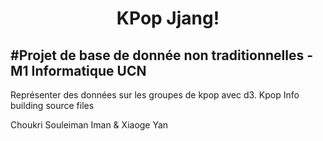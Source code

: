 <h1 align="center">KPop Jjang!</h1>


#Projet de base de donnée non traditionnelles - M1 Informatique UCN
---

Représenter des données sur les  groupes de kpop avec d3.
<a herf="https://github.com/yxg1217/k-pop-info">Kpop Info building source files</a>

Choukri Souleiman Iman & Xiaoge Yan

